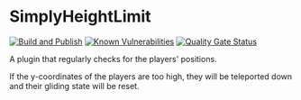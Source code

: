 # SimplyHeightLimit

[![Build and Publish](https://github.com/SimplyVanilla/SimplyHeightLimit/actions/workflows/build-and-publish.yml/badge.svg)](https://github.com/SimplyVanilla/SimplyHeightLimit/actions/workflows/build-and-publish.yml)
[![Known Vulnerabilities](https://snyk.io/test/github/SimplyVanilla/SimplyHeightLimit/badge.svg)](https://snyk.io/test/github/SimplyVanilla/SimplyHeightLimit)
[![Quality Gate Status](https://sonarcloud.io/api/project_badges/measure?project=SimplyVanilla_SimplyHeightLimit&metric=alert_status)](https://sonarcloud.io/summary/new_code?id=SimplyVanilla_SimplyHeightLimit)

A plugin that regularly checks for the players' positions.

If the y-coordinates of the players are too high, they will be teleported down 
and their gliding state will be reset.
